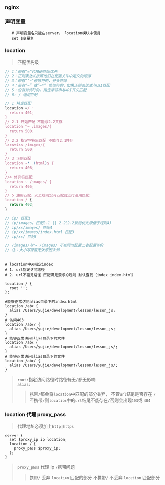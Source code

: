 ### nginx

### 声明变量

```shell
   # 声明变量名只能在server， location模块中使用
   set $变量名
```

### location

> 匹配优先级

```js
// 1：带有“=“的精确匹配优先
// 2：正则表达式按照他们在配置文件中定义的顺序
// 3：带有“^~”修饰符的，开头匹配
// 4：带有“~” 或“~*” 修饰符的，如果正则表达式与URI匹配
// 5：没有修饰符的，指定字符串与URI开头匹配
// 6: / 通用匹配

// 1 精准匹配
location =/ {
  return 401;
}
// 2.1 开始匹配 不能与2.2共存
location ^~ /images/{
  return 500;
}
// 2.2 指定字符串匹配 不能与2.1共存
location /images/{
  return 500;
}
// 3 正则匹配
location ~* .(html)$ {
  return 406;
}
//4 修饰符匹配
location ~ /images/ {
  return 405;
}
// 5 通用匹配，以上规则没有匹配则进行通用匹配
location / {
  return 402;
}

// ip/ 匹配1
// ip/images/ 匹配2.1 || 2.2(2.2规则优先级低于规则4)
// ip/xx/images/ 匹配4
// ip/xx/images/index.html 匹配3
// ip/xx/ 匹配5

// /images/与^~ /images/ 不能同时配置二者配置等价
// 注：大小写配置无效原因未知
```

```shell

# location中未指定index
# 1. url指定访问路径
# 2. url不指定路径 匹配满足要求的规则 默认查找（index index.html）

location / {
  root '';
};

#能够正常访问alias目录下的index.html
location /abc {
  alias /Users/yujie/development/lesson/lesson_js;
}
# 访问403
location /abc/ {
  alias /Users/yujie/development/lesson/lesson_js;
}
# 能够正常访问alias目录下的文件
location /abc {
  alias /Users/yujie/development/lesson/lesson_js/;
}
# 能够正常访问alias目录下的文件
location /abc/ {
  alias /Users/yujie/development/lesson/lesson_js/;
}
```

> `root:`指定访问路径时路径有无`/`都无影响  
> `alias:`
>
> > 携带`/`都会将`location`中匹配的部分丢弃， 不管`url`结尾是否存在 `/`  
> > 不携带`/`则`location`中的`url`结尾不能存在`/`否则会出现`403`或 `404`

### location 代理 proxy_pass

> 代理地址必须加上`http|https`

```shell
server {
  set $proxy_ip ip location;
  location / {
    proxy_pass $proxy_ip;
  };
}
```

> `proxy_pass` 代理 ip `/`携带问题
>
> > 携带`/` 丢弃 `location` 匹配的部分
> > 不携带`/` 不丢弃 `location` 匹配部分
